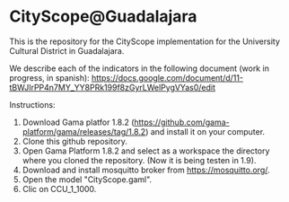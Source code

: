 # CityScope@Guadalajara

This is the repository for the CityScope implementation for the University Cultural District in Guadalajara.

We describe each of the indicators in the following document (work in progress, in spanish):
https://docs.google.com/document/d/11-tBWJIrPP4n7MY_YY8PRk199f8zGyrLWelPygVYas0/edit


Instructions:

1. Download Gama platfor 1.8.2 (https://github.com/gama-platform/gama/releases/tag/1.8.2) and install it on your computer.
2. Clone this github repository.
3. Open Gama Platform 1.8.2 and select as a workspace the directory where you cloned the repository. (Now it is being testen in 1.9).
4. Download and install mosquitto broker from https://mosquitto.org/.
5. Open the model "CityScope.gaml".
6. Clic on CCU_1_1000.
